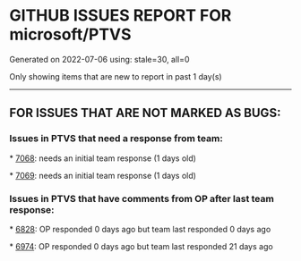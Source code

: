 
# GITHUB ISSUES REPORT FOR microsoft/PTVS


Generated on 2022-07-06 using: stale=30, all=0


Only showing items that are new to report in past 1 day(s)


---

## FOR ISSUES THAT ARE NOT MARKED AS BUGS:


### Issues in PTVS that need a response from team:


\* [7068](https://github.com/microsoft/PTVS/issues/7068 "reportMissingImports : Even if the module is successfully installed, a warning will still be displayed in the Error List window"): needs an initial team response (1 days old)

\* [7069](https://github.com/microsoft/PTVS/issues/7069 "No response after reopening the Python Environments  window"): needs an initial team response (1 days old)

### Issues in PTVS that have comments from OP after last team response:


\* [6828](https://github.com/microsoft/PTVS/issues/6828 "The &quot;Add new item&quot; windows jumped out again after add new item in Django project."): OP responded 0 days ago but team last responded 0 days ago

\* [6974](https://github.com/microsoft/PTVS/issues/6974 "No IntelliSense when import folder under the workspace."): OP responded 0 days ago but team last responded 21 days ago
